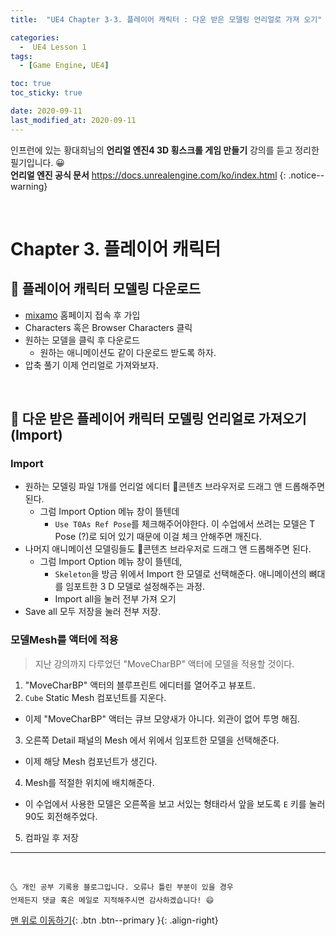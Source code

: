 ```yaml
---
title:  "UE4 Chapter 3-3. 플레이어 캐릭터 : 다운 받은 모델링 언리얼로 가져 오기" 

categories:
  -  UE4 Lesson 1 
tags:
  - [Game Engine, UE4]

toc: true
toc_sticky: true

date: 2020-09-11
last_modified_at: 2020-09-11
---
```


인프런에 있는 황대희님의 **언리얼 엔진4 3D 횡스크롤 게임 만들기** 강의를 듣고 정리한 필기입니다. 😀  
**언리얼 엔진 공식 문서** <https://docs.unrealengine.com/ko/index.html>
{: .notice--warning}

<br>

# Chapter 3. 플레이어 캐릭터

## 🔔 플레이어 캐릭터 모델링 다운로드

- [mixamo](https://www.mixamo.com/#/) 홈페이지 접속 후 가입
- Characters 혹은 Browser Characters 클릭
- 원하는 모델을 클릭 후 다운로드
  - 원하는 애니메이션도 같이 다운로드 받도록 하자.
- 압축 풀기 이제 언리얼로 가져와보자.

<br>

## 🔔 다운 받은 플레이어 캐릭터 모델링 언리얼로 가져오기 (Import)

### Import 

- 원하는 모델링 파일 1개를 언리얼 에디터 📂콘텐츠 브라우저로 드래그 앤 드롭해주면 된다.
  - 그럼 Import Option 메뉴 창이 뜰텐데
    - `Use T0As Ref Pose`를 체크해주어야한다. 이 수업에서 쓰려는 모델은 T Pose (?)로 되어 있기 때문에 이걸 체크 안해주면 깨진다.
- 나머지 애니메이션 모델링들도 📂콘텐츠 브라우저로 드래그 앤 드롭해주면 된다.
  - 그럼 Import Option 메뉴 창이 뜰텐데,
    - `Skeleton`을 방금 위에서 Import 한 모델로 선택해준다. 애니메이션의 뼈대를 임포트한 3 D 모델로 설정해주는 과정.
    - Import all을 눌러 전부 가져 오기
- Save all 모두 저장을 눌러 전부 저장.

### 모델Mesh를 액터에 적용

> 지난 강의까지 다루었던 "MoveCharBP" 액터에 모델을 적용할 것이다.

1. "MoveCharBP" 액터의 블루프린트 에디터를 열어주고 뷰포트.
2. `Cube` Static Mesh 컴포넌트를 지운다.
  - 이제 "MoveCharBP" 액터는 큐브 모양새가 아니다. 외관이 없어 투명 해짐.
3. 오른쪽 Detail 패널의 Mesh 에서 위에서 임포트한 모델을 선택해준다.
  - 이제 해당 Mesh 컴포넌트가 생긴다.
4. Mesh를 적절한 위치에 배치해준다.
  - 이 수업에서 사용한 모델은 오른쪽을 보고 서있는 형태라서 앞을 보도록 `E` 키를 눌러 90도 회전해주었다.
5. 컴파일 후 저장

***
<br>

    🌜 개인 공부 기록용 블로그입니다. 오류나 틀린 부분이 있을 경우 
    언제든지 댓글 혹은 메일로 지적해주시면 감사하겠습니다! 😄

[맨 위로 이동하기](#){: .btn .btn--primary }{: .align-right}